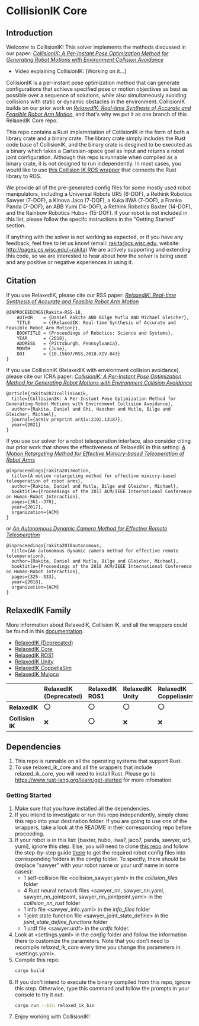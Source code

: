 # CollisionIK Core

## Introduction

Welcome to CollisionIK! This solver implements the methods discussed in our paper: [*CollisionIK: A Per-Instant Pose Optimization Method for Generating Robot Motions with Environment Collision Avoidance*](https://arxiv.org/abs/2102.13187)

- Video explaining CollisionIK: [Working on it...]

CollisionIK is a per-instant pose optimization method that can generate configurations that achieve specified pose or motion objectives as best as possible over a sequence of solutions, while also simultaneously avoiding collisions with static or dynamic obstacles in the environment. CollisionIK builds on our prior work on [*RelaxedIK: Real-time Synthesis of Accurate and Feasible Robot Arm Motion*](http://www.roboticsproceedings.org/rss14/p43.html), and that's why we put it as one branch of this RelaxedIK Core repo.

This repo contains a Rust implemntation of CollisionIK in the form of both a library crate and a binary crate. The library crate simply includes the Rust code base of CollisionIK, and the binary crate is desgined to be executed as a binary which takes a Cartesian-space goal as input and returns a robot joint configuration. Although this repo is runnable when compiled as a binary crate, it is not designed to run independently. In most cases, you would like to use [this Collision IK ROS wrapper](https://github.com/uwgraphics/relaxed_ik_ros1) that connects the Rust library to ROS.

We provide all of the pre-generated config files for some mostly used robot manipulators, including a Universal Robots UR5 (6-DOF), a Rethink Robotics Sawyer (7-DOF), a Kinova Jaco (7-DOF), a Kuka IIWA (7-DOF), a Franka Panda (7-DOF), an ABB Yumi (14-DOF), a Rethink Robotics Baxter (14-DOF), and the Rainbow Robotics Hubo+ (15-DOF). If your robot is not included in this list, please follow the specifc instructions in the "Getting Started" section.

If anything with the solver is not working as expected, or if you have any feedback, feel free to let us know! (email: rakita@cs.wisc.edu, website: http://pages.cs.wisc.edu/~rakita) We are actively supporting and extending this code, so we are interested to hear about how the solver is being used and any positive or negative experiences in using it.

## Citation

If you use RelaxedIK, please cite our RSS paper: [*RelaxedIK: Real-time Synthesis of Accurate and Feasible Robot Arm Motion*](http://www.roboticsproceedings.org/rss14/p43.html)
```
@INPROCEEDINGS{Rakita-RSS-18, 
    AUTHOR    = {Daniel Rakita AND Bilge Mutlu AND Michael Gleicher}, 
    TITLE     = {{RelaxedIK: Real-time Synthesis of Accurate and Feasible Robot Arm Motion}}, 
    BOOKTITLE = {Proceedings of Robotics: Science and Systems}, 
    YEAR      = {2018}, 
    ADDRESS   = {Pittsburgh, Pennsylvania}, 
    MONTH     = {June}, 
    DOI       = {10.15607/RSS.2018.XIV.043} 
}
```

If you use CollisionIK (RelaxedIK with environment collision avoidance), please cite our ICRA paper: [*CollisionIK: A Per-Instant Pose Optimization Method for Generating Robot Motions with Environment Collision Avoidance*](https://arxiv.org/abs/2102.13187)
```
@article{rakita2021collisionik,
  title={CollisionIK: A Per-Instant Pose Optimization Method for Generating Robot Motions with Environment Collision Avoidance},
  author={Rakita, Daniel and Shi, Haochen and Mutlu, Bilge and Gleicher, Michael},
  journal={arXiv preprint arXiv:2102.13187},
  year={2021}
}
```

If you use our solver for a robot teleoperation interface, also consider citing our prior work that shows the effectiveness of RelaxedIK in this setting: [*A Motion Retargeting Method for Effective Mimicry-based Teleoperation of Robot Arms*](https://dl.acm.org/citation.cfm?id=3020254)
```
@inproceedings{rakita2017motion,
  title={A motion retargeting method for effective mimicry-based teleoperation of robot arms},
  author={Rakita, Daniel and Mutlu, Bilge and Gleicher, Michael},
  booktitle={Proceedings of the 2017 ACM/IEEE International Conference on Human-Robot Interaction},
  pages={361--370},
  year={2017},
  organization={ACM}
}
```

or [*An Autonomous Dynamic Camera Method for Effective Remote Teleoperation*](https://dl.acm.org/citation.cfm?id=3171221.3171279)
```
@inproceedings{rakita2018autonomous,
  title={An autonomous dynamic camera method for effective remote teleoperation},
  author={Rakita, Daniel and Mutlu, Bilge and Gleicher, Michael},
  booktitle={Proceedings of the 2018 ACM/IEEE International Conference on Human-Robot Interaction},
  pages={325--333},
  year={2018},
  organization={ACM}
}
```

## RelaxedIK Family

More information about RelaxedIK, Collision IK, and all the wrappers could be found in this [documentation](https://uwgraphics.github.io/relaxed_ik_core/).

- [RelaxedIK (Deprecated)](https://github.com/uwgraphics/relaxed_ik/tree/dev)
- [RelaxedIK Core](https://github.com/uwgraphics/relaxed_ik_core)
- [RelaxedIK ROS1](https://github.com/uwgraphics/relaxed_ik_ros1)
- [RelaxedIK Unity](https://github.com/uwgraphics/relaxed_ik_unity)
- [RelaxedIK CoppeliaSim](https://github.com/uwgraphics/relaxed_ik_coppeliasim)
- [RelaxedIK Mujoco](https://github.com/uwgraphics/relaxed_ik_mujoco)

||**RelaxedIK (Deprecated)**|**RelaxedIK ROS1**|**RelaxedIK Unity**|**RelaxedIK Coppeliasim**|**RelaxedIK Mujoco**|  
|:------|:-----|:-----|:-----|:-----|:-----| 
|**RelaxedIK**|:o:|:o:|:o:|:o:|:o:|  
|**Collision IK**|:x:|:o:|:x:|:x:|:x:|  

## Dependencies

1. This repo is runnable on all the operating systems that support Rust.
1. To use relaxed_ik_core and all the wrappers that include relaxed_ik_core, you will need to install Rust. Please go to https://www.rust-lang.org/learn/get-started for more infomation.

### Getting Started

1. Make sure that you have installed all the dependencies.
2. If you intend to investigate or run this repo independently, simply clone this repo into your destination folder. If you are going to use one of the wrappers, take a look at the README in their corresponding repo before proceeding. 
3. If your robot is in this list: [baxter, hubo, iiwa7, jaco7, panda, sawyer, ur5, yumi], ignore this step. Else, you will need to clone [this repo](https://github.com/uwgraphics/relaxed_ik) and follow the step-by-step guide [there](https://github.com/uwgraphics/relaxed_ik/blob/dev/src/start_here.py) to get the required robot config files into corresponding folders in the *config* folder. To specify, there should be (replace "sawyer" with your robot name or your urdf name in some cases):
    - 1 self-collision file <collision_sawyer.yaml> in the *collision_files* folder
    - 4 Rust neural network files <sawyer_nn, sawyer_nn.yaml, sawyer_nn_jointpoint, sawyer_nn_jointpoint.yaml> in the *collision_nn_rust* folder
    - 1 info file <sawyer_info.yaml> in the *info_files* folder
    - 1 joint state function file <sawyer_joint_state_define> in the *joint_state_define_functions* folder
    - 1 urdf file <sawyer.urdf> in the *urdfs* folder.
4. Look at <settings.yaml> in the *config* folder and follow the information there to customize the parameters. Note that you don't need to recompile *relaxed_ik_core* every time you change the parameters in <settings.yaml>.
5. Compile this repo:
    ```bash
    cargo build
    ```
6. If you don't intend to execute the binary compiled from this repo, ignore this step. Otherwise, type this command and follow the prompts in your console to try it out:
    ```bash
    cargo run --bin relaxed_ik_bin
    ```
7. Enjoy working with CollisionIK!
